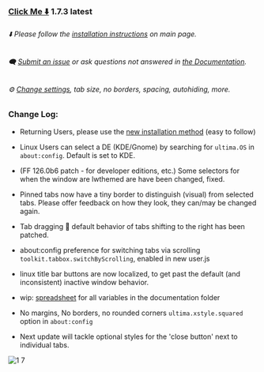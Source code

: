 
### [Click Me ⬇️](https://github.com/soulhotel/FF-ULTIMA/releases/download/1.7.3/ffultima1.7.3.zip) 1.7.3 latest

###### ⬇️ Please follow the [installation instructions](https://github.com/soulhotel/FF-ULTIMA#installation) on main page.

###### 🗨️ [Submit an issue](https://github.com/soulhotel/FF-ULTIMA/issues/new/choose) or ask questions not answered in [the Documentation](https://github.com/soulhotel/FF-ULTIMA/tree/main/doc).

###### ⚙️ [Change settings](https://github.com/soulhotel/FF-ULTIMA/blob/main/doc/Modification.md), tab size, no borders, spacing, autohiding, more.



### Change Log:
- Returning Users, please use the [new installation method](https://github.com/soulhotel/FF-ULTIMA/blob/main/README.md#installation) (easy to follow)
- Linux Users can select a DE (KDE/Gnome) by searching for `ultima.OS` in `about:config`. Default is set to KDE.
- (FF 126.0b6 patch - for developer editions, etc.) Some selectors for when the window are lwthemed are have been changed, fixed.
- Pinned tabs now have a tiny border to distinguish (visual) from selected tabs. Please offer feedback on how they look, they can/may be changed again.
- Tab dragging 🚧 default behavior of tabs shifting to the right has been patched.
- about:config preference for switching tabs via scrolling `toolkit.tabbox.switchByScrolling`, enabled in new user.js
- linux title bar buttons are now localized, to get past the default (and inconsistent) inactive window behavior.
- wip: [spreadsheet](https://github.com/soulhotel/FF-ULTIMA/blob/main/doc/spreadsheet-all-ultima-variables.md) for all variables in the documentation folder
- No margins, No borders, no rounded corners `ultima.xstyle.squared` option in `about:config`

- Next update will tackle optional styles for the 'close button' next to individual tabs.

![1 7](https://github.com/soulhotel/FF-ULTIMA/assets/155501797/ed741f9f-cac6-4339-8913-a697a8b3ade9)
